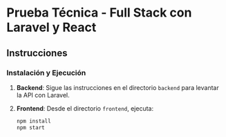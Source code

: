 # Prueba Técnica - Full Stack con Laravel y React

## Instrucciones

### Instalación y Ejecución

1. **Backend**: Sigue las instrucciones en el directorio `backend` para levantar la API con Laravel.
2. **Frontend**: Desde el directorio `frontend`, ejecuta:

   ```bash
   npm install
   npm start
   ```